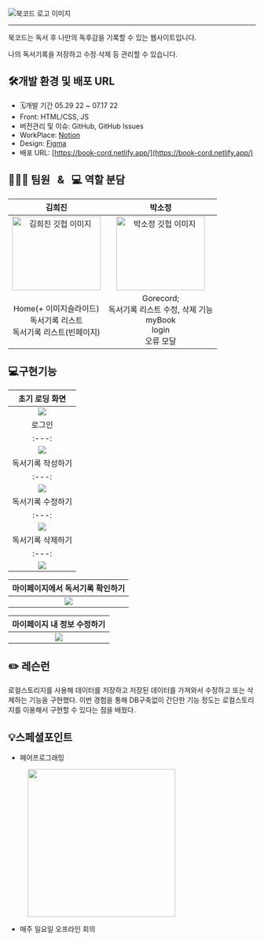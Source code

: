 <img src="https://user-images.githubusercontent.com/80265536/182012165-49c751d7-288e-437b-89e2-5797f9386e36.png" alt="북코드 로고 이미지">

---

북코드는 독서 후 나만의 독후감을 기록할 수 있는 웹사이트입니다.

나의 독서기록을 저장하고 수정∙삭제 등 관리할 수 있습니다.

## 🛠개발 환경 및 배포 URL
- 🗓개발 기간 05.29 22 ~ 07.17 22
- Front: HTML/CSS, JS
- 버전관리 및 이슈: GitHub, GitHub Issues
- WorkPlace: <a href="https://enshrined-platypus-24b.notion.site/book-cord-94f68018ad244120bddcd8748304e956">Notion</a>
- Design: <a href="https://www.figma.com/file/z9bhGmAm0pSTPfJ4Zrxtgs/bookcord?node-id=0%3A1">Figma</a>
- 배포 URL: [https://book-cord.netlify.app/](https://book-cord.netlify.app/)

## 👩🏻‍💻 팀원 &nbsp;  & &nbsp; 💻 역할 분담
|**김희진**|**박소정**|
|:----------:|:----------:|
|<img style='width:180px; height:150px; object-fit:contain;' src='https://avatars.githubusercontent.com/Jinnie-kim' alt='김희진 깃헙 이미지'/>|<img style='width:180px; height:150px;' src='https://user-images.githubusercontent.com/80265536/182013281-291a36e7-2080-40af-86e7-9cdb196ef32b.jpeg' alt='박소정 깃헙 이미지'/>|
|Home(+ 이미지슬라이드)<br/>독서기록 리스트<br/>독서기록 리스트(빈페이지)<br/>|Gorecord;<br>독서기록 리스트 수정, 삭제 기능<br>myBook<br>login<br> 오류 모달|

## 💻구현기능

|초기 로딩 화면|
|:---:|
|<img src='https://user-images.githubusercontent.com/92916958/185830470-3ec17317-92c3-49ba-8b90-0ed0e31a08aa.gif' />|
|로그인|
|:---:|
|<img src='https://user-images.githubusercontent.com/92916958/185831332-5f9b3b47-eab5-4a9c-8f3f-c3939cd5c52b.gif' />|
|독서기록 작성하기|
|:---:|
|<img src='https://user-images.githubusercontent.com/92916958/185831726-6d5eb919-722e-48ba-bec3-412bf57759cd.gif' />|
|독서기록 수정하기|
|:---:|
|<img src='https://user-images.githubusercontent.com/92916958/185831940-fc00e066-caaa-449f-8445-4b06630665cb.gif' />|
|독서기록 삭제하기|
|:---:|
|<img src='https://user-images.githubusercontent.com/92916958/185832224-a311fc7e-150b-4b9c-bc7b-b39ddbca11fb.gif' />|

|마이페이지에서 독서기록 확인하기|
|:---:|
|<img src='https://user-images.githubusercontent.com/92916958/185832522-87805bb4-0976-429c-a46e-cd0fcff43e57.gif' />|

|마이페이지 내 정보 수정하기|
|:---:|
|<img src='https://user-images.githubusercontent.com/92916958/185832859-7b6d565d-1825-451d-b029-a28039fb4800.gif' />|
## ✏️ 레슨런 

로컬스토리지를 사용해 데이터를 저장하고 저장된 데이터를 가져와서 수정하고 또는 삭제하는 기능을 구현했다. 이번 경험을 통해 DB구축없이 간단한 기능 정도는 로컬스토리지를 이용해서 구현할 수 있다는 점을 배웠다. 


## 💡스페셜포인트 
 - 페어프로그래밍

  <img src="https://user-images.githubusercontent.com/92916958/182014005-3ac0fc71-1ecc-4e09-be9f-f316ea1bd3ed.jpeg" style='width:300px; height:300px; margin-left:40px'>

 - 매주 일요일 오프라인 회의

